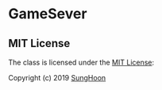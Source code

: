# GameSever

## MIT License
The class is licensed under the [MIT License](http://opensource.org/licenses/MIT):

Copyright (c) 2019 [SungHoon](https://github.com/610ksh)
